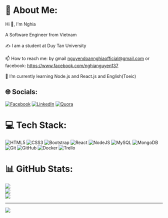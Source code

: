 # 💫 About Me:
Hi 👋, I'm Nghia<br><br>A Software Engineer from Vietnam<br><br>✍ I am a student at Duy Tan University<br><br>📫 How to reach me: by gmail nguyendoannghiaofficial@gmail.com or facebook: https://www.facebook.com/nghianguyen137<br><br>🌱 I’m currently learning Node.js and React.js and English(Toeic)


## 🌐 Socials:
[![Facebook](https://img.shields.io/badge/Facebook-%231877F2.svg?logo=Facebook&logoColor=white)](https://facebook.com/https://www.facebook.com/nghianguyen137) [![LinkedIn](https://img.shields.io/badge/LinkedIn-%230077B5.svg?logo=linkedin&logoColor=white)](https://linkedin.com/in/https://www.linkedin.com/in/ngh%C4%A9a-nguy%E1%BB%85n-96779a332?utm_source=share&utm_campaign=share_via&utm_content=profile&utm_medium=android_app) [![Quora](https://img.shields.io/badge/Quora-%23B92B27.svg?logo=Quora&logoColor=white)](https://quora.com/profile/https://www.quora.com/profile/NGH%C4%A8A-NGUY%E1%BB%84N-2) 

# 💻 Tech Stack:
![HTML5](https://img.shields.io/badge/html5-%23E34F26.svg?style=for-the-badge&logo=html5&logoColor=white) ![CSS3](https://img.shields.io/badge/css3-%231572B6.svg?style=for-the-badge&logo=css3&logoColor=white) ![Bootstrap](https://img.shields.io/badge/bootstrap-%238511FA.svg?style=for-the-badge&logo=bootstrap&logoColor=white) ![React](https://img.shields.io/badge/react-%2320232a.svg?style=for-the-badge&logo=react&logoColor=%2361DAFB) ![NodeJS](https://img.shields.io/badge/node.js-6DA55F?style=for-the-badge&logo=node.js&logoColor=white) ![MySQL](https://img.shields.io/badge/mysql-4479A1.svg?style=for-the-badge&logo=mysql&logoColor=white) ![MongoDB](https://img.shields.io/badge/MongoDB-%234ea94b.svg?style=for-the-badge&logo=mongodb&logoColor=white) ![Git](https://img.shields.io/badge/git-%23F05033.svg?style=for-the-badge&logo=git&logoColor=white) ![GitHub](https://img.shields.io/badge/github-%23121011.svg?style=for-the-badge&logo=github&logoColor=white) ![Docker](https://img.shields.io/badge/docker-%230db7ed.svg?style=for-the-badge&logo=docker&logoColor=white) ![Trello](https://img.shields.io/badge/Trello-%23026AA7.svg?style=for-the-badge&logo=Trello&logoColor=white)
# 📊 GitHub Stats:
![](https://github-readme-stats.vercel.app/api?username=NguyenNghia&theme=dark&hide_border=false&include_all_commits=false&count_private=false)<br/>
![](https://github-readme-streak-stats.herokuapp.com/?user=NguyenNghia&theme=dark&hide_border=false)<br/>
![](https://github-readme-stats.vercel.app/api/top-langs/?username=NguyenNghia&theme=dark&hide_border=false&include_all_commits=false&count_private=false&layout=compact)

---
[![](https://visitcount.itsvg.in/api?id=NguyenNghia&icon=0&color=0)](https://visitcount.itsvg.in)

<!-- Proudly created with GPRM ( https://gprm.itsvg.in ) -->

